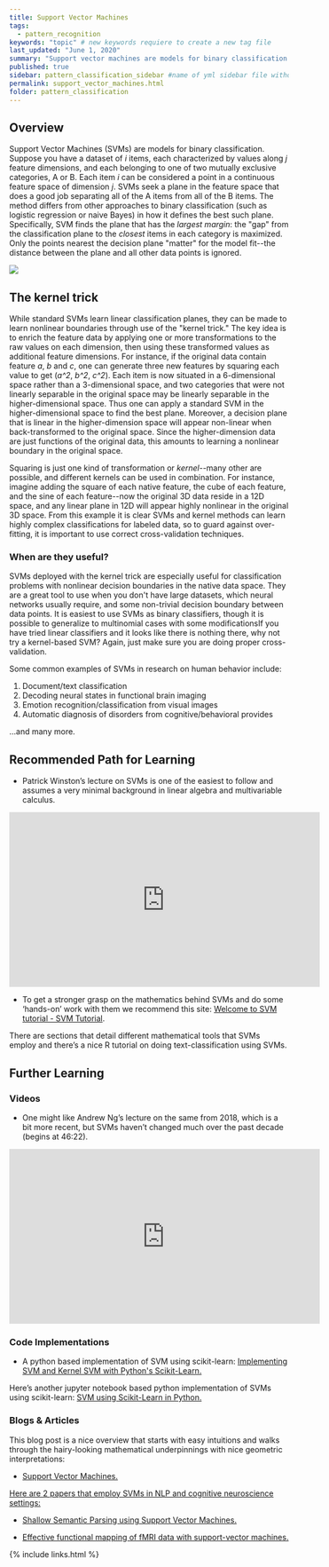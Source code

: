 ```yaml
---
title: Support Vector Machines
tags:
  - pattern_recognition
keywords: "topic" # new keywords requiere to create a new tag file
last_updated: "June 1, 2020"
summary: "Support vector machines are models for binary classification."
published: true
sidebar: pattern_classification_sidebar #name of yml sidebar file withouth extension
permalink: support_vector_machines.html
folder: pattern_classification
---
```


## Overview

Support Vector Machines (SVMs) are models for binary classification. Suppose you have a dataset of _i_ items, each characterized by values along _j_ feature dimensions, and each belonging to one of two mutually exclusive categories, A or B. Each item _i_ can be considered a point in a continuous feature space of dimension _j_. SVMs seek a plane in the feature space that does a good job separating all of the A items from all of the B items. The method differs from other approaches to binary classification (such as logistic regression or naive Bayes) in how it defines the best such plane. Specifically, SVM finds the plane that has the _largest margin_: the "gap" from the classification plane to the _closest_ items in each category is maximized. Only the points nearest the decision plane "matter" for the model fit--the distance between the plane and all other data points is ignored.

<img src= "pages/pattern_classification/svm.png" style="max-width: 400px;"/>

## The kernel trick

While standard SVMs learn linear classification planes, they can be made to learn nonlinear boundaries through use of the "kernel trick." The key idea is to enrich the feature data by applying one or more transformations to the raw values on each dimension, then using these transformed values as additional feature dimensions. For instance, if the original data contain feature _a_, _b_ and _c_, one can generate three new features by squaring each value to get (_a^2_, _b^2_, _c^2_). Each item is now situated in a 6-dimensional space rather than a 3-dimensional space, and two categories that were not linearly separable in the original space may be linearly separable in the higher-dimensional space. Thus one can apply a standard SVM in the higher-dimensional space to find the best plane. Moreover, a decision plane that is linear in the higher-dimension space will appear non-linear when back-transformed to the original space. Since the higher-dimension data are just functions of the original data, this amounts to learning a nonlinear boundary in the original space.

Squaring is just one kind of transformation or _kernel_--many other are possible, and different kernels can be used in combination. For instance, imagine adding the square of each native feature, the cube of each feature, and the sine of each feature--now the original 3D data reside in a 12D space, and any linear plane in 12D will appear highly nonlinear in the original 3D space. From this example it is clear SVMs and kernel methods can learn highly complex classifications for labeled data, so to guard against over-fitting, it is important to use correct cross-validation techniques.

### When are they useful?

SVMs deployed with the kernel trick are especially useful for classification problems with nonlinear decision boundaries in the native data space. They are a great tool to use when you don't have large datasets, which neural networks usually require, and some non-trivial decision boundary between data points. It is easiest to use SVMs as binary classifiers, though it is possible to generalize to multinomial cases with some modificationsIf you have tried linear classifiers and it looks like there is nothing there, why not try a kernel-based SVM? Again, just make sure you are doing proper cross-validation.

Some common examples of SVMs in research on human behavior include:

1. Document/text classification
2. Decoding neural states in functional brain imaging
3. Emotion recognition/classification from visual images
4. Automatic diagnosis of disorders from cognitive/behavioral provides

...and many more.

## Recommended Path for Learning


<!--* <a href="https://www.youtube.com/watch?v=_PwhiWxHK8o" target="_blank">Patrick Winston’s lecture on SVMs is one of the easiest to follow and assumes a very minimal background in linear algebra and multivariable calculus.</a>-->

* Patrick Winston’s lecture on SVMs is one of the easiest to follow and assumes a very minimal background in linear algebra and multivariable calculus.
<iframe width="560" height="315" src="https://www.youtube.com/embed/_PwhiWxHK8o" frameborder="0" allow="accelerometer; autoplay; encrypted-media; gyroscope; picture-in-picture" allowfullscreen></iframe>

* To get a stronger grasp on the mathematics behind SVMs and do some ‘hands-on’ work with them we recommend this site:
<a href="https://www.svm-tutorial.com/" target="_blank">Welcome to SVM tutorial - SVM Tutorial</a>.  

There are sections that detail different mathematical tools that SVMs employ and there’s a nice R tutorial on doing text-classification using SVMs.

## Further Learning

### Videos

* One might like Andrew Ng’s lecture on the same from 2018, which is a bit more recent, but SVMs haven’t changed much over the past decade (begins at 46:22). 
<iframe width="560" height="315" src="https://www.youtube.com/embed/lDwow4aOrtg" frameborder="0" allow="accelerometer; autoplay; encrypted-media; gyroscope; picture-in-picture" allowfullscreen></iframe>


### Code Implementations
 
* A python based implementation of SVM using scikit-learn:
<a href="https://stackabuse.com/implementing-svm-and-kernel-svm-with-pythons-scikit-learn/" target="_blank"> Implementing SVM and Kernel SVM with Python's Scikit-Learn.</a>
 
Here’s another jupyter notebook based python implementation of SVMs using scikit-learn:
<a href="https://www.learnopencv.com/svm-using-scikit-learn-in-python/" target="_blank">SVM using Scikit-Learn in Python.</a>

### Blogs & Articles

This blog post is a nice overview that starts with easy intuitions and walks through the hairy-looking mathematical underpinnings with nice geometric interpretations:
* <a href="https://www.jeremyjordan.me/support-vector-machines/#:~:text=Image%20credit">Support Vector Machines.

Here are 2 papers that employ SVMs in NLP and cognitive neuroscience settings:
* <a href="https://www.aclweb.org/anthology/N04-1030/" target="_blank">Shallow Semantic Parsing using Support Vector Machines.</a>
 
* <a href="https://www.ncbi.nlm.nih.gov/pubmed/20112242" target="_blank">Effective functional mapping of fMRI data with support-vector machines.</a>


{% include links.html %}
